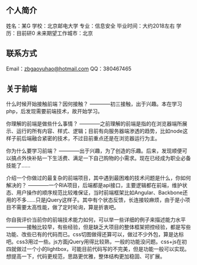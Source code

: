 ## 个人简介

姓名：某G
学校：北京邮电大学
专业：信息安全
毕业时间：大约2018左右
学历：目前研0
未来期望工作城市：北京

## 联系方式

Email：zbgaoyuhao@hotmail.com
QQ：380467465

## 关于前端

什么时候开始接触前端？因何接触？
————初三接触，出于兴趣。本在学习php，后发现需要前端技术，故开始学习。

你理解的前端是做些什么事情？
————之前理解的前端是指的在浏览器端所展示、运行的所有内容、样式、逻辑；目前有向服务器端渗透的趋势，比如node这样子前后端融合紧密的技术，不过目前重点还是在浏览器运行为主。

你为什么要学习前端？
————出于兴趣，为了创造的乐趣。后来，发现顺便可以搞点外快补贴一下生活费、满足一下自己购物的小需求。现在已经成为职业必备技能了……

介绍一个你做过的最复杂的前端项目，其中遇到最困难的技术问题是什么，你如何解决的？
————一个RIA项目，后端都是api接口，主要逻辑都在前端，维护状态、用户操作的顺序规范比较难保证，当时前端框架比如Angular、Backbone还用的不多……只是jQuery这样子。其中有个状态反馈，长连接较麻烦，由于是小项目不需要太高性能，做了定时轮询，算是折衷吧。

你自我评价当前你的前端技术能力如何，可以举一些详细的例子来描述能力水平
————接触比较早，有些经验，但是缺乏大项目的整体框架把控经验，都是写些功能、改些已有的代码而已。css切图做得还算可以，做过不少外包，算是达标吧。css3用过一些。js方面jQuery用得比较熟，一般的功能没问题。css+js在初四就做过一个小的lightbox，可能目前代码写的不完美，但是功能一般可以实现。想提高一下，代码更规范，思路更优雅，整体结构更加稳固、可扩展。
